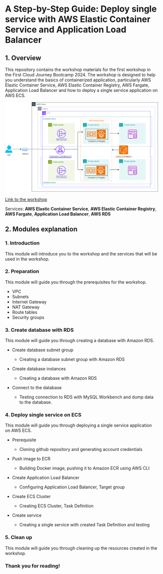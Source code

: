 # A Step-by-Step Guide: Deploy single service with AWS Elastic Container Service and Application Load Balancer

## 1. Overview
This repository contains the workshop materials for the first workshop in the First Cloud Journey Bootcamp 2024. The workshop is designed to help you understand the basics of containerized application, particularly AWS Elastic Container Service, AWS Elastic Container Registry, AWS Fargate, Application Load Balancer and how to deploy a single service application on AWS ECS.

![Architecture](static/images/Workshop.png)

[Link to the workshop](https://stillxthahn-workshop-01.vercel.app)

Services: **AWS Elastic Container Service**, **AWS Elastic Container Registry**, **AWS Fargate**, **Application Load Balancer**, **AWS RDS**

## 2. Modules explanation
### 1. Introduction
   
This module will introduce you to the workshop and the services that will be used in the workshop.

### 2. Preparation

This module will guide you through the prerequisites for the workshop.

- VPC
- Subnets
- Internet Gateway
- NAT Gateway
- Route tables
- Security groups

### 3. Create database with RDS

This module will guide you through creating a database with Amazon RDS.

- Create database subnet group

  - Creating a database subnet group with Amazon RDS
- Create database instances
  - Creating a database with Amazon RDS
- Connect to the database
  - Testing connection to RDS with MySQL Workbench and dump data to the database.

### 4. Deploy single service on ECS

This module will guide you through deploying a single service application on AWS ECS.

- Prerequisite

  - Cloning github repository and generating account credentials
- Push image to ECR
  - Building Docker image, pushing it to Amazon ECR using AWS CLI
- Create Application Load Balancer
  - Configuring Application Load Balancer, Target group
- Create ECS Cluster
  - Creating ECS Cluster, Task Definition
- Create service
  - Creating a single service with created Task Definition and testing

### 5. Clean up

This module will guide you through cleaning up the resources created in the workshop.

### Thank you for reading!